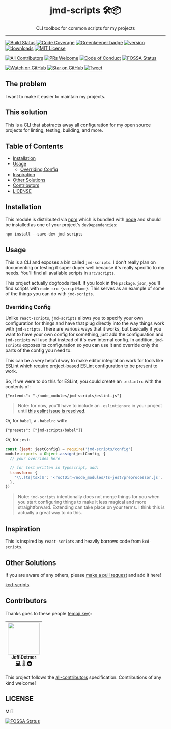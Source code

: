 <div align="center">
<h1>jmd-scripts 🛠📦</h1>

<p>CLI toolbox for common scripts for my projects</p>
</div>

<hr />

[![Build Status][build-badge]][build]
[![Code Coverage][coverage-badge]][coverage]
[![Greenkeeper badge](https://badges.greenkeeper.io/shellthor/jmd-scripts.svg)](https://greenkeeper.io/)
[![version][version-badge]][package]
[![downloads][downloads-badge]][npmcharts]
[![MIT License][license-badge]][license]

[![All Contributors](https://img.shields.io/badge/all_contributors-1-orange.svg?style=flat-square)](#contributors)
[![PRs Welcome][prs-badge]][prs]
[![Code of Conduct][coc-badge]][coc]
[![FOSSA Status](https://app.fossa.io/api/projects/git%2Bgithub.com%2Fshellthor%2Fjmd-scripts.svg?type=shield)](https://app.fossa.io/projects/git%2Bgithub.com%2Fshellthor%2Fjmd-scripts?ref=badge_shield)

[![Watch on GitHub][github-watch-badge]][github-watch]
[![Star on GitHub][github-star-badge]][github-star]
[![Tweet][twitter-badge]][twitter]

## The problem

I want to make it easier to maintain my projects.

## This solution

This is a CLI that abstracts away all configuration for my open source projects
for linting, testing, building, and more.

## Table of Contents

<!-- START doctoc generated TOC please keep comment here to allow auto update -->
<!-- DON'T EDIT THIS SECTION, INSTEAD RE-RUN doctoc TO UPDATE -->

- [Installation](#installation)
- [Usage](#usage)
  - [Overriding Config](#overriding-config)
- [Inspiration](#inspiration)
- [Other Solutions](#other-solutions)
- [Contributors](#contributors)
- [LICENSE](#license)

<!-- END doctoc generated TOC please keep comment here to allow auto update -->

## Installation

This module is distributed via [npm][npm] which is bundled with [node][node] and
should be installed as one of your project's `devDependencies`:

```
npm install --save-dev jmd-scripts
```

## Usage

This is a CLI and exposes a bin called `jmd-scripts`. I don't really plan on
documenting or testing it super duper well because it's really specific to my
needs. You'll find all available scripts in `src/scripts`.

This project actually dogfoods itself. If you look in the `package.json`, you'll
find scripts with `node src {scriptName}`. This serves as an example of some
of the things you can do with `jmd-scripts`.

### Overriding Config

Unlike `react-scripts`, `jmd-scripts` allows you to specify your own
configuration for things and have that plug directly into the way things work
with `jmd-scripts`. There are various ways that it works, but basically if you
want to have your own config for something, just add the configuration and
`jmd-scripts` will use that instead of it's own internal config. In addition,
`jmd-scripts` exposes its configuration so you can use it and override only
the parts of the config you need to.

This can be a very helpful way to make editor integration work for tools like
ESLint which require project-based ESLint configuration to be present to work.

So, if we were to do this for ESLint, you could create an `.eslintrc` with the
contents of:

```
{"extends": "./node_modules/jmd-scripts/eslint.js"}
```

> Note: for now, you'll have to include an `.eslintignore` in your project until
> [this eslint issue is resolved](https://github.com/eslint/eslint/issues/9227).

Or, for `babel`, a `.babelrc` with:

```
{"presets": ["jmd-scripts/babel"]}
```

Or, for `jest`:

```javascript
const {jest: jestConfig} = require('jmd-scripts/config')
module.exports = Object.assign(jestConfig, {
  // your overrides here

  // for test written in Typescript, add:
  transform: {
    '\\.(ts|tsx)$': '<rootDir>/node_modules/ts-jest/preprocessor.js',
  },
})
```

> Note: `jmd-scripts` intentionally does not merge things for you when you start
> configuring things to make it less magical and more straightforward. Extending
> can take place on your terms. I think this is actually a great way to do this.

## Inspiration

This is inspired by `react-scripts` and heavily borrows code from `kcd-scripts`.

## Other Solutions

If you are aware of any others, please [make a pull request][prs] and add it
here!

[kcd-scripts][kcd-scripts]

## Contributors

Thanks goes to these people ([emoji key][emojis]):

<!-- ALL-CONTRIBUTORS-LIST:START - Do not remove or modify this section -->

| [<img src="https://avatars1.githubusercontent.com/u/649578?v=4" width="100px;"/><br /><sub>Jeff Detmer</sub>](http://www.jeffdetmer.com)<br />[💻](https://github.com/shellthor/jmd-scripts/commits?author=shellthor 'Code') [📖](https://github.com/shellthor/jmd-scripts/commits?author=shellthor 'Documentation') [🚇](#infra-shellthor 'Infrastructure (Hosting, Build-Tools, etc)') |
| :--------------------------------------------------------------------------------------------------------------------------------------------------------------------------------------------------------------------------------------------------------------------------------------------------------------------------------------------------------------------------------------: |


<!-- ALL-CONTRIBUTORS-LIST:END -->

This project follows the [all-contributors][all-contributors] specification.
Contributions of any kind welcome!

## LICENSE

MIT

[npm]: https://www.npmjs.com/
[node]: https://nodejs.org
[build-badge]: https://img.shields.io/travis/shellthor/jmd-scripts.svg?style=flat-square
[build]: https://travis-ci.org/shellthor/jmd-scripts
[coverage-badge]: https://img.shields.io/codecov/c/github/shellthor/jmd-scripts.svg?style=flat-square
[coverage]: https://codecov.io/github/shellthor/jmd-scripts
[version-badge]: https://img.shields.io/npm/v/jmd-scripts.svg?style=flat-square
[package]: https://www.npmjs.com/package/jmd-scripts
[downloads-badge]: https://img.shields.io/npm/dm/jmd-scripts.svg?style=flat-square
[npmcharts]: http://npmcharts.com/compare/jmd-scripts
[license-badge]: https://img.shields.io/npm/l/jmd-scripts.svg?style=flat-square
[license]: https://github.com/shellthor/jmd-scripts/blob/master/LICENSE
[prs-badge]: https://img.shields.io/badge/PRs-welcome-brightgreen.svg?style=flat-square
[prs]: http://makeapullrequest.com
[donate-badge]: https://img.shields.io/badge/$-support-green.svg?style=flat-square
[coc-badge]: https://img.shields.io/badge/code%20of-conduct-ff69b4.svg?style=flat-square
[coc]: https://github.com/shellthor/jmd-scripts/blob/master/other/CODE_OF_CONDUCT.md
[github-watch-badge]: https://img.shields.io/github/watchers/shellthor/jmd-scripts.svg?style=social
[github-watch]: https://github.com/shellthor/jmd-scripts/watchers
[github-star-badge]: https://img.shields.io/github/stars/shellthor/jmd-scripts.svg?style=social
[github-star]: https://github.com/shellthor/jmd-scripts/stargazers
[twitter]: https://twitter.com/intent/tweet?text=Check%20out%20jmd-scripts!%20https://github.com/shellthor/jmd-scripts%20%F0%9F%91%8D
[twitter-badge]: https://img.shields.io/twitter/url/https/github.com/shellthor/jmd-scripts.svg?style=social
[emojis]: https://github.com/kentcdodds/all-contributors#emoji-key
[all-contributors]: https://github.com/kentcdodds/all-contributors
[kcd-scripts]: https://github.com/kentcdodds/kcd-scripts

[![FOSSA Status](https://app.fossa.io/api/projects/git%2Bgithub.com%2Fshellthor%2Fjmd-scripts.svg?type=large)](https://app.fossa.io/projects/git%2Bgithub.com%2Fshellthor%2Fjmd-scripts?ref=badge_large)
